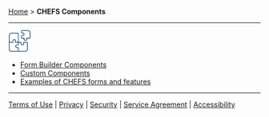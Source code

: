 [Home](index) > **CHEFS Components**
***

![](images/chefs-components-icon.png)

* [Form Builder Components](Form-Builder-Components) 
* [Custom Components](Custom-components)
* [Examples of CHEFS forms and features](Examples-of-CHEFS-forms-and-features)

***
[Terms of Use](Terms-of-Use) | [Privacy](Privacy) | [Security](Security) | [Service Agreement](Service-Agreement) | [Accessibility](Accessibility)


